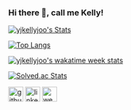 ### Hi there 👋, call me Kelly!

[![yjkellyjoo's Stats](https://github-readme-stats.vercel.app/api?username=yjkellyjoo&show_icons=true&count_private=true&theme=transparent)](https://github.com/yjkellyjoo)

[![Top Langs](https://github-readme-stats.vercel.app/api/top-langs/?username=yjkellyjoo&layout=compact&theme=transparent)](https://github.com/yjkellyjoo)

[![yjkellyjoo's wakatime week stats](https://github-readme-stats.vercel.app/api/wakatime?username=yjkellyjoo)](https://github.com/yjkellyjoo)

[![Solved.ac Stats](http://mazassumnida.wtf/api/v2/generate_badge?boj=yjkellyjoo)](https://solved.ac/profile/yjkellyjoo)

[<img src='https://img.shields.io/badge/github-%23121011.svg?style=for-the-badge&logo=github&logoColor=white' alt='github' height='30'>](https://github.com/yjkellyjoo)    [<img src='https://img.shields.io/badge/linkedin-%230077B5.svg?style=for-the-badge&logo=linkedin&logoColor=white' alt='linkedin' height='30'>](https://www.linkedin.com/in/yjkellyjoo/)   [<img src='https://img.shields.io/badge/Notion-%23000000.svg?style=for-the-badge&logo=notion&logoColor=white' alt='website' height='30'>](https://yjkellyjoo.site)
